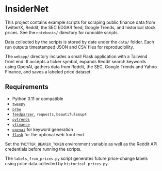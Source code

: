 # InsiderNet

This project contains example scripts for scraping public finance data from Twitter/X, Reddit, the SEC EDGAR feed, Google Trends, and historical stock prices.  See the `notebooks/` directory for runnable scripts.

Data collected by the scripts is stored by date under the `data/` folder.  Each run outputs timestamped JSON and CSV files for reproducibility.

The `webapp/` directory includes a small Flask application with a Tailwind front end. It accepts a ticker symbol, expands Reddit search keywords using OpenAI, gathers data from Reddit, the SEC, Google Trends and Yahoo Finance, and saves a labeled price dataset.

## Requirements
- Python 3.11 or compatible
- [`tweepy`](https://www.tweepy.org/)
- [`praw`](https://praw.readthedocs.io/en/latest/)
- [`feedparser`](https://pypi.org/project/feedparser/), `requests`, `beautifulsoup4`
- [`pytrends`](https://github.com/GeneralMills/pytrends)
- [`yfinance`](https://pypi.org/project/yfinance/)
- [`openai`](https://pypi.org/project/openai/) for keyword generation
- [`flask`](https://flask.palletsprojects.com/) for the optional web front end

Set the `TWITTER_BEARER_TOKEN` environment variable as well as the Reddit API credentials before running the scripts.

The `labels_from_prices.py` script generates future price-change labels using price data collected by `historical_prices.py`.

